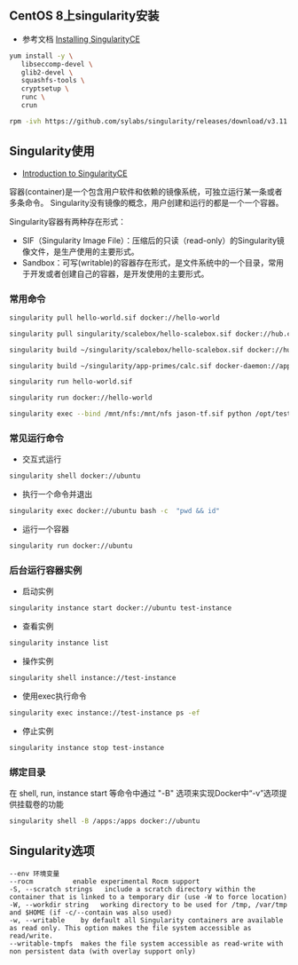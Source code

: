 ## CentOS 8上singularity安装

- 参考文档
[Installing SingularityCE](https://docs.sylabs.io/guides/3.11/admin-guide/installation.html)

```sh
yum install -y \
   libseccomp-devel \
   glib2-devel \
   squashfs-tools \
   cryptsetup \
   runc \
   crun

rpm -ivh https://github.com/sylabs/singularity/releases/download/v3.11.2/singularity-ce-3.11.2-1.el8.x86_64.rpm

```
## Singularity使用
- [Introduction to SingularityCE](https://docs.sylabs.io/guides/3.11/user-guide/introduction.html)

容器(container)是一个包含用户软件和依赖的镜像系统，可独立运行某一条或者多条命令。
Singularity没有镜像的概念，用户创建和运行的都是一个一个容器。

Singularity容器有两种存在形式：
- SIF（Singularity Image File）：压缩后的只读（read-only）的Singularity镜像文件，是生产使用的主要形式。
- Sandbox：可写(writable)的容器存在形式，是文件系统中的一个目录，常用于开发或者创建自己的容器，是开发使用的主要形式。

### 常用命令
```sh
singularity pull hello-world.sif docker://hello-world

singularity pull singularity/scalebox/hello-scalebox.sif docker://hub.cstcloud.cn/scalebox/hello-scalebox

singularity build ~/singularity/scalebox/hello-scalebox.sif docker://hub.cstcloud.cn/scalebox/hello-scalebox

singularity build ~/singularity/app-primes/calc.sif docker-daemon://app-primes/calc:latest

singularity run hello-world.sif

singularity run docker://hello-world

singularity exec --bind /mnt/nfs:/mnt/nfs jason-tf.sif python /opt/test.py
```

### 常见运行命令
- 交互式运行
```sh
singularity shell docker://ubuntu
```

- 执行一个命令并退出
```sh
singularity exec docker://ubuntu bash -c  "pwd && id"
```

- 运行一个容器
```sh
singularity run docker://ubuntu
```

### 后台运行容器实例
- 启动实例
```sh
singularity instance start docker://ubuntu test-instance
```

- 查看实例
```sh
singularity instance list
```

- 操作实例
```sh
singularity shell instance://test-instance
```
- 使用exec执行命令
```sh
singularity exec instance://test-instance ps -ef
```
- 停止实例
```sh
singularity instance stop test-instance
```

### 绑定目录
在 shell, run, instance start 等命令中通过 "-B" 选项来实现Docker中“-v”选项提供挂载卷的功能
```sh
singularity shell -B /apps:/apps docker://ubuntu
```

## Singularity选项

```
--env 环境变量
--rocm          enable experimental Rocm support
-S, --scratch strings   include a scratch directory within the container that is linked to a temporary dir (use -W to force location)
-W, --workdir string   working directory to be used for /tmp, /var/tmp and $HOME (if -c/--contain was also used)
-w, --writable    by default all Singularity containers are available as read only. This option makes the file system accessible as read/write.
--writable-tmpfs  makes the file system accessible as read-write with non persistent data (with overlay support only)
```
